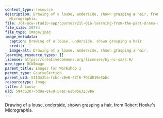 ```yaml
---
content_type: resource
description: Drawing of a louse, underside, shown grasping a hair, from Robert Hooke's
  Micrographia.
file: /ol-ocw-studio-app/courses/21l-016-learning-from-the-past-drama-science-performance-spring-2009/594c5307bd0a0a795aec62b8563259ba_06.jpg
file_size: 50773
file_type: image/jpeg
image_metadata:
  caption: Drawing of a louse, underside, shown grasping a hair.
  credit: ''
  image-alt: Drawing of a louse, underside, shown grasping a hair.
learning_resource_types: []
license: https://creativecommons.org/licenses/by-nc-sa/4.0/
ocw_type: OCWImage
parent_title: Images for Workshop 1
parent_type: CourseSection
parent_uid: 5118a3ba-fcbc-c0e6-42f6-702d010e8bbc
resourcetype: Image
title: A Louse
uid: 594c5307-bd0a-0a79-5aec-62b8563259ba
---
```

Drawing of a louse, underside, shown grasping a hair, from Robert Hooke's Micrographia.